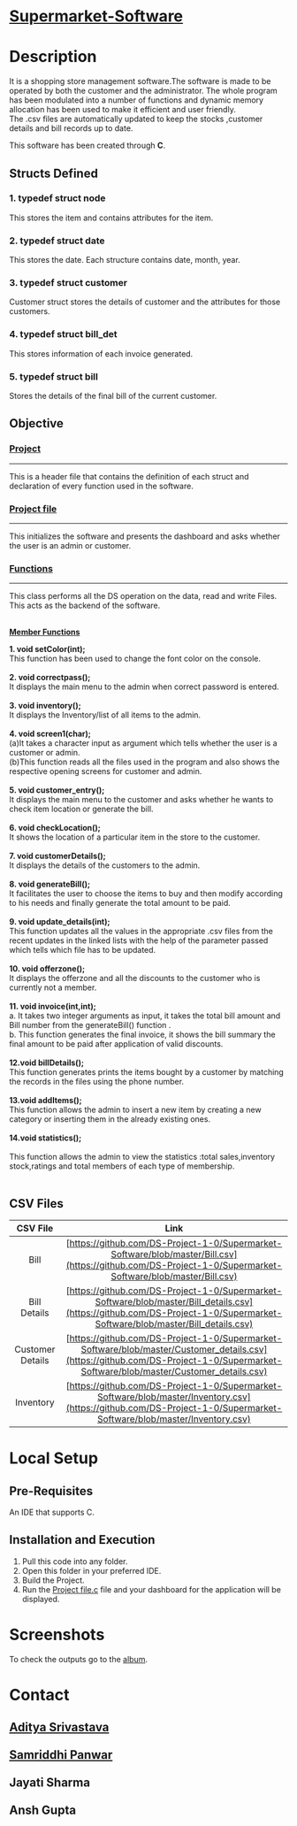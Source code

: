 # <ins>**Supermarket-Software**</ins>
# Description
It is a shopping store management software.The software is made to be operated by both the customer and the administrator. The whole program has been modulated into a number of functions and dynamic memory allocation has been used to make it efficient and user friendly. <br/>
The .csv files are automatically updated to keep the stocks ,customer details and bill records up to date.

This software has been created through **C**.

## Structs Defined

### 1. typedef struct node
This stores the item and contains attributes for the item.


### 2. typedef struct date
This stores the date. Each structure contains date, month, year. 


### 3. typedef struct customer
Customer struct stores the details of customer and the attributes for those customers.


### 4. typedef struct bill_det
This stores information of each invoice generated.


### 5. typedef struct bill
Stores the details of the final bill of the current customer.



## Objective

### [Project](https://github.com/DS-Project-1-0/Supermarket-Software/blob/master/Project.h)
----
This is a header file that contains the definition of each struct and declaration of every function used in the software.<br />

### [Project file](https://github.com/DS-Project-1-0/Supermarket-Software/blob/master/Project%20file.c)
----
This initializes the software and presents the dashboard and asks whether the user is an admin or customer.

### [Functions](https://github.com/DS-Project-1-0/Supermarket-Software/blob/master/Functions.c)
----
This class performs all the DS operation on the data, read and write Files. This acts as the backend of the software.<br/><br/>

**<ins>Member Functions</ins>**

**1. void setColor(int);**<br />
This function has been used to change the font color on the console.<br /><br />
**2. void correctpass();**<br />
It displays the main menu to the admin when correct password is entered.<br /><br />
**3. void inventory();**<br />
It displays the Inventory/list of all items to the admin.<br /><br />
**4. void screen1(char);**<br />
(a)It takes a character input as argument which tells whether the user is a customer or admin.<br />
(b)This function reads all the files used in the program and also shows the respective opening screens for customer and admin.<br /><br />
**5. void customer_entry();**<br />
It displays the main menu to the customer and asks whether he wants to check item location or generate the bill.<br /><br />
**6. void checkLocation();**<br />
It shows the location of a particular item in the store to the customer.<br /><br />
**7. void customerDetails();**<br />
It displays the details of the customers to the admin.<br /><br />
**8. void generateBill();**<br />
It facilitates the user to choose the items to buy and then modify according to his needs and finally generate the total amount to be paid.<br /><br />
**9. void update_details(int);**<br />
This function updates all the values in the appropriate .csv files from the recent updates in the linked lists with the help of the parameter passed which tells which file has to be updated.<br /><br />
**10. void offerzone();**<br />
It displays the offerzone and all the discounts to the customer who is currently not a member.<br /><br />
**11. void invoice(int,int);**<br />
 a. It takes two integer arguments as input, it takes the total bill amount and Bill number from the generateBill() function .<br />
 b. This function generates the final invoice, it shows the bill summary the final amount to be paid after application of valid discounts.<br /><br />
**12.void billDetails();**<br />
This function generates prints the items bought by a customer by matching the records in the files using the phone number.<br /><br />
**13.void addItems();**<br />
This function allows the admin to insert a new item by creating a new category or inserting them in the already existing ones.<br /><br />
**14.void statistics();**<br /><br />
This function allows the admin to view the statistics :total sales,inventory stock,ratings and total members of each type of membership.<br /><br />

## CSV Files

| CSV File | Link |
| :---: | :---: |
| Bill | [https://github.com/DS-Project-1-0/Supermarket-Software/blob/master/Bill.csv](https://github.com/DS-Project-1-0/Supermarket-Software/blob/master/Bill.csv)
| Bill Details | [https://github.com/DS-Project-1-0/Supermarket-Software/blob/master/Bill_details.csv](https://github.com/DS-Project-1-0/Supermarket-Software/blob/master/Bill_details.csv)
| Customer Details | [https://github.com/DS-Project-1-0/Supermarket-Software/blob/master/Customer_details.csv](https://github.com/DS-Project-1-0/Supermarket-Software/blob/master/Customer_details.csv)
| Inventory | [https://github.com/DS-Project-1-0/Supermarket-Software/blob/master/Inventory.csv](https://github.com/DS-Project-1-0/Supermarket-Software/blob/master/Inventory.csv)


# Local Setup

## Pre-Requisites
An IDE that supports C.
## Installation and Execution
1. Pull this code into any folder.<br />
2. Open this folder in your preferred IDE.<br />
3. Build the Project.<br />
4. Run the [Project file.c](https://github.com/DS-Project-1-0/Supermarket-Software/blob/master/Project%20file.c) file and your dashboard for the application will be displayed.<br />


# Screenshots
To check the outputs go to the [album](https://github.com/DS-Project-1-0/Supermarket-Software/blob/master/OUTPUT%20ALBUM.pptx).

# Contact
## [Aditya Srivastava](mailto:aditya26052002@gmail.com?subject=GitHub)<br/><br/>[Samriddhi Panwar](mailto:samriddhipanwaren@gmail.com?subject=GitHub)<br/><br/>Jayati Sharma<br/><br/>Ansh Gupta<br/><br/>
